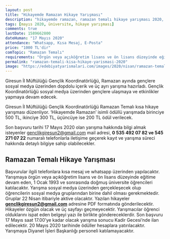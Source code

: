 ```yaml
---
layout: post
title: "Hikayemde Ramazan Hikaye Yarışması"
description: "hikayemde ramazan, ramazan temalı hikaye yarışması 2020, giresun"
tags: [mayıs 2020, üniversite, hikaye yarışması]
comments: true
lastDate: 1589662800    
dateHuman: "17 Mayıs 2020" 
attendance: "Whatsapp, Kısa Mesaj, E-Posta"
price: "1000 TL'dir"
comTopic: "Ramazan Temalı"
requirements: "Örgün veya açıköğretim lisans ve ön lisans düzeyinde eğitime devam eden, 1 Ocak 1993 ve sonrasında doğmuş üniversite öğrencileri"
permalink: "ramazan-temali-kisa-hikaye-yarismasi-2020"
image: "https://edebiyatyarismalari.com/images/2020/nisan/ramazan-temali-kisa-hikaye-yarismasi.jpg"
---
```


Giresun İl Müftülüğü Gençlik Koordinatörlüğü, Ramazan ayında gençlere sosyal medya üzerinden dopdolu içerik ve üç ayrı yarışma hazırladı. Gençlik Koordinatörlüğü sosyal medya üzerinden gençlere ulaşmaya ve etkinlikler yapmaya devam edecek.  

Giresun İl Müftülüğü Gençlik Koordinatörlüğü Ramazan Temalı kısa hikaye yarışması düzenliyor. 
‘Hikayemde Ramazan’ isimli ödüllü yarışmada birinciye 500 TL, ikinciye 300 TL, üçüncüye ise 200 TL ödül verilecek.  

Son başvuru tarihi 17 Mayıs 2020 olan yarışma hakkında bilgi almak isteyenler genclikgiresun2@gmail.com mail adresi, **0 535 492 07 82 ve 545 271 07 22** numaralı telefonlarla iletişime geçerek kayıt ve yarışma süreci hakkında detaylı bilgiye sahip olabilecekler.

## Ramazan Temalı Hikaye Yarışması 
Başvurular ilgili telefonlara kısa mesaj ve whatsapp üzerinden yapılacaktır. Yarışmaya örgün veya açıköğretim lisans ve ön lisans düzeyinde eğitime devam eden, 1 Ocak 1993 ve sonrasında doğmuş üniversite öğrencileri katılacaktır. Yarışma sosyal medya üzerinden gerçekleşecek olup öğrencilerin sosyal medya gruplarından birine dahil olması gerekmektedir. Gruplar 22 Nisan itibariyle aktive olacaktır. Yazılan hikayeler **genclikgiresun2@gmail.com** adresine PDF formatında gönderilecektir. Hikayeler özgün olacak ve üç sayfayı geçmeyecektir. Yarışmacılar öğrenci olduklarını ispat eden belgeyi yazı ile birlikte göndereceklerdir. Son başvuru 17 Mayıs saat 17.00’ye kadar  olacak yarışma sonucu Kadir Gecesi’nde ilan edilecektir. 20 Mayıs 2020 tarihinde ödüller hesaplara yatırılacaktır. Yarışmaya Diyanet İşleri Başkanlığı personeli katılamayacaktır. 
